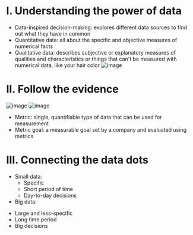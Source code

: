 # I. Understanding the power of data
- Data-inspired decision-making: explores different data sources to find out what they have in common
- Quantitative data: all about the specific and objective measures of numerical facts
- Qualitative data: describes subjective or explanatory measures of qualities and characteristics or things that can't be measured with numerical data, like your hair color
![image](https://user-images.githubusercontent.com/111115952/235422481-7996aae9-0cfa-41e8-8593-05bb7b744ef4.png)

# II. Follow the evidence
![image](https://user-images.githubusercontent.com/111115952/235422992-e9876e65-cd63-45c3-925f-5ea75f6dcfb5.png)
![image](https://user-images.githubusercontent.com/111115952/235423159-f5183c91-bf99-47cd-b82e-9ee356e764f6.png)

- Metric: single, quantifiable type of data that can be used for measurement
- Metric goal: a measurable goal set by a company and evaluated using metrics

# III. Connecting the data dots
- Small data:
  + Specific
  + Short period of time
  + Day-to-day decisions
 - Big data:
  + Large and less-specific
  + Long time period
  + Big decisions
  
  
